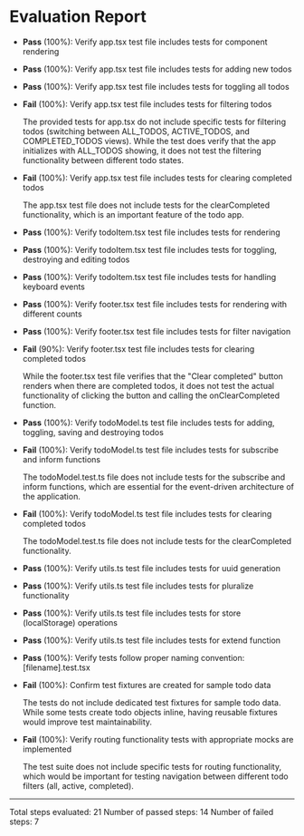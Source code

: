 # Evaluation Report

- **Pass** (100%): Verify app.tsx test file includes tests for component rendering
- **Pass** (100%): Verify app.tsx test file includes tests for adding new todos
- **Pass** (100%): Verify app.tsx test file includes tests for toggling all todos
- **Fail** (100%): Verify app.tsx test file includes tests for filtering todos
  
  The provided tests for app.tsx do not include specific tests for filtering todos (switching between ALL_TODOS, ACTIVE_TODOS, and COMPLETED_TODOS views). While the test does verify that the app initializes with ALL_TODOS showing, it does not test the filtering functionality between different todo states.

- **Fail** (100%): Verify app.tsx test file includes tests for clearing completed todos
  
  The app.tsx test file does not include tests for the clearCompleted functionality, which is an important feature of the todo app.

- **Pass** (100%): Verify todoItem.tsx test file includes tests for rendering
- **Pass** (100%): Verify todoItem.tsx test file includes tests for toggling, destroying and editing todos
- **Pass** (100%): Verify todoItem.tsx test file includes tests for handling keyboard events
- **Pass** (100%): Verify footer.tsx test file includes tests for rendering with different counts
- **Pass** (100%): Verify footer.tsx test file includes tests for filter navigation
- **Fail** (90%): Verify footer.tsx test file includes tests for clearing completed todos
  
  While the footer.tsx test file verifies that the "Clear completed" button renders when there are completed todos, it does not test the actual functionality of clicking the button and calling the onClearCompleted function.

- **Pass** (100%): Verify todoModel.ts test file includes tests for adding, toggling, saving and destroying todos
- **Fail** (100%): Verify todoModel.ts test file includes tests for subscribe and inform functions
  
  The todoModel.test.ts file does not include tests for the subscribe and inform functions, which are essential for the event-driven architecture of the application.

- **Fail** (100%): Verify todoModel.ts test file includes tests for clearing completed todos
  
  The todoModel.test.ts file does not include tests for the clearCompleted functionality.

- **Pass** (100%): Verify utils.ts test file includes tests for uuid generation
- **Pass** (100%): Verify utils.ts test file includes tests for pluralize functionality
- **Pass** (100%): Verify utils.ts test file includes tests for store (localStorage) operations
- **Pass** (100%): Verify utils.ts test file includes tests for extend function
- **Pass** (100%): Verify tests follow proper naming convention: [filename].test.tsx
- **Fail** (100%): Confirm test fixtures are created for sample todo data
  
  The tests do not include dedicated test fixtures for sample todo data. While some tests create todo objects inline, having reusable fixtures would improve test maintainability.

- **Fail** (100%): Verify routing functionality tests with appropriate mocks are implemented
  
  The test suite does not include specific tests for routing functionality, which would be important for testing navigation between different todo filters (all, active, completed).

---

Total steps evaluated: 21
Number of passed steps: 14
Number of failed steps: 7
